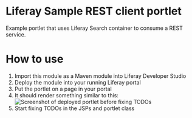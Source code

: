 # Liferay Sample REST client portlet
Example portlet that uses Liferay Search container to consume a REST service.

# How to use
1. Import this module as a Maven module into Liferay Developer Studio
2. Deploy the module into your running Liferay portal
3. Put the portlet on a page in your portal
4. It should render something similar to this:
    ![Screenshot of deployed portlet before fixing TODOs](https://raw.github.com/gvanderploeg/liferay-example-restclient-portlet/master/doc/portlet-before-todos.png)
5. Start fixing TODOs in the JSPs and portlet class
